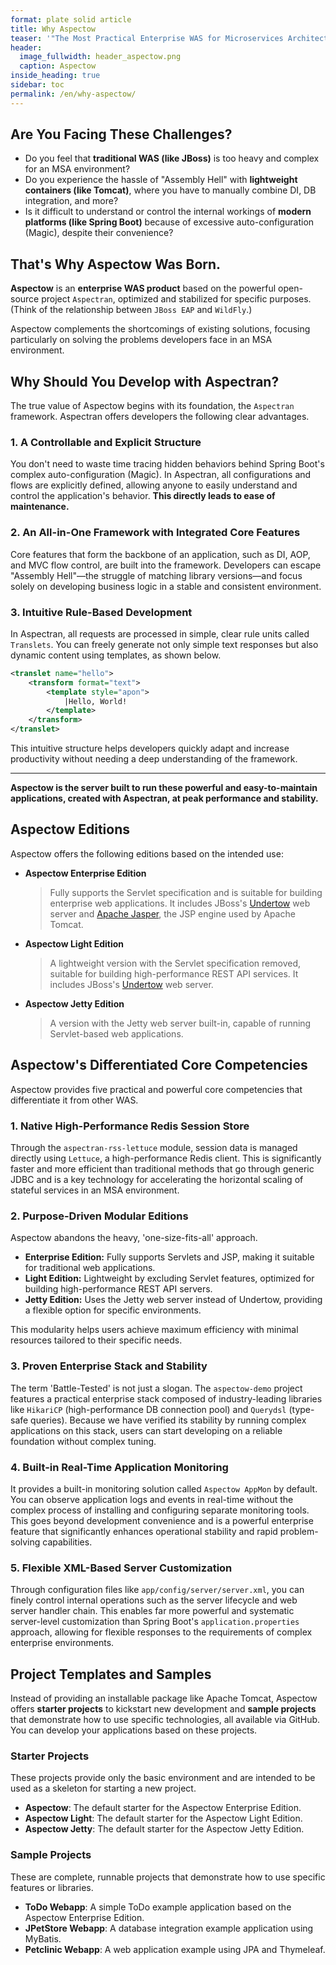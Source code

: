 ```yaml
---
format: plate solid article
title: Why Aspectow
teaser: '"The Most Practical Enterprise WAS for Microservices Architecture (MSA)"'
header:
  image_fullwidth: header_aspectow.png
  caption: Aspectow
inside_heading: true
sidebar: toc
permalink: /en/why-aspectow/
---
```


## Are You Facing These Challenges?

*   Do you feel that **traditional WAS (like JBoss)** is too heavy and complex for an MSA environment?
*   Do you experience the hassle of "Assembly Hell" with **lightweight containers (like Tomcat)**, where you have to manually combine DI, DB integration, and more?
*   Is it difficult to understand or control the internal workings of **modern platforms (like Spring Boot)** because of excessive auto-configuration (Magic), despite their convenience?

## That's Why Aspectow Was Born.

**Aspectow** is an **enterprise WAS product** based on the powerful open-source project `Aspectran`, optimized and stabilized for specific purposes. (Think of the relationship between `JBoss EAP` and `WildFly`.)

Aspectow complements the shortcomings of existing solutions, focusing particularly on solving the problems developers face in an MSA environment.

## Why Should You Develop with Aspectran?

The true value of Aspectow begins with its foundation, the `Aspectran` framework. Aspectran offers developers the following clear advantages.

### 1. A Controllable and Explicit Structure

You don't need to waste time tracing hidden behaviors behind Spring Boot's complex auto-configuration (Magic). In Aspectran, all configurations and flows are explicitly defined, allowing anyone to easily understand and control the application's behavior. **This directly leads to ease of maintenance.**

### 2. An All-in-One Framework with Integrated Core Features

Core features that form the backbone of an application, such as DI, AOP, and MVC flow control, are built into the framework. Developers can escape "Assembly Hell"—the struggle of matching library versions—and focus solely on developing business logic in a stable and consistent environment.

### 3. Intuitive Rule-Based Development

In Aspectran, all requests are processed in simple, clear rule units called `Translets`. You can freely generate not only simple text responses but also dynamic content using templates, as shown below.

```xml
<translet name="hello">
    <transform format="text">
        <template style="apon">
            |Hello, World!
        </template>
    </transform>
</translet>
```

This intuitive structure helps developers quickly adapt and increase productivity without needing a deep understanding of the framework.

---

**Aspectow is the server built to run these powerful and easy-to-maintain applications, created with Aspectran, at peak performance and stability.**

## Aspectow Editions

Aspectow offers the following editions based on the intended use:

*   **Aspectow Enterprise Edition**
    > Fully supports the Servlet specification and is suitable for building enterprise web applications. It includes JBoss's [Undertow](https://undertow.io) web server and [Apache Jasper](https://mvnrepository.com/artifact/org.mortbay.jasper/apache-jsp), the JSP engine used by Apache Tomcat.

*   **Aspectow Light Edition**
    > A lightweight version with the Servlet specification removed, suitable for building high-performance REST API services. It includes JBoss's [Undertow](https://undertow.io) web server.

*   **Aspectow Jetty Edition**
    > A version with the Jetty web server built-in, capable of running Servlet-based web applications.

## Aspectow's Differentiated Core Competencies

Aspectow provides five practical and powerful core competencies that differentiate it from other WAS.

### 1. Native High-Performance Redis Session Store

Through the `aspectran-rss-lettuce` module, session data is managed directly using `Lettuce`, a high-performance Redis client. This is significantly faster and more efficient than traditional methods that go through generic JDBC and is a key technology for accelerating the horizontal scaling of stateful services in an MSA environment.

### 2. Purpose-Driven Modular Editions

Aspectow abandons the heavy, 'one-size-fits-all' approach.
*   **Enterprise Edition:** Fully supports Servlets and JSP, making it suitable for traditional web applications.
*   **Light Edition:** Lightweight by excluding Servlet features, optimized for building high-performance REST API servers.
*   **Jetty Edition:** Uses the Jetty web server instead of Undertow, providing a flexible option for specific environments.

This modularity helps users achieve maximum efficiency with minimal resources tailored to their specific needs.

### 3. Proven Enterprise Stack and Stability

The term 'Battle-Tested' is not just a slogan. The `aspectow-demo` project features a practical enterprise stack composed of industry-leading libraries like `HikariCP` (high-performance DB connection pool) and `Querydsl` (type-safe queries). Because we have verified its stability by running complex applications on this stack, users can start developing on a reliable foundation without complex tuning.

### 4. Built-in Real-Time Application Monitoring

It provides a built-in monitoring solution called `Aspectow AppMon` by default. You can observe application logs and events in real-time without the complex process of installing and configuring separate monitoring tools. This goes beyond development convenience and is a powerful enterprise feature that significantly enhances operational stability and rapid problem-solving capabilities.

### 5. Flexible XML-Based Server Customization

Through configuration files like `app/config/server/server.xml`, you can finely control internal operations such as the server lifecycle and web server handler chain. This enables far more powerful and systematic server-level customization than Spring Boot's `application.properties` approach, allowing for flexible responses to the requirements of complex enterprise environments.

## Project Templates and Samples

Instead of providing an installable package like Apache Tomcat, Aspectow offers **starter projects** to kickstart new development and **sample projects** that demonstrate how to use specific technologies, all available via GitHub. You can develop your applications based on these projects.

### Starter Projects

These projects provide only the basic environment and are intended to be used as a skeleton for starting a new project.

*   **Aspectow**: The default starter for the Aspectow Enterprise Edition.
*   **Aspectow Light**: The default starter for the Aspectow Light Edition.
*   **Aspectow Jetty**: The default starter for the Aspectow Jetty Edition.

### Sample Projects

These are complete, runnable projects that demonstrate how to use specific features or libraries.

*   **ToDo Webapp**: A simple ToDo example application based on the Aspectow Enterprise Edition.
*   **JPetStore Webapp**: A database integration example application using MyBatis.
*   **Petclinic Webapp**: A web application example using JPA and Thymeleaf.
